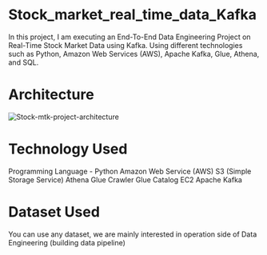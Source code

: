 # Stock_market_real_time_data_Kafka
In this project, I am executing an End-To-End Data Engineering Project on Real-Time Stock Market Data using Kafka.  Using different technologies such as Python, Amazon Web Services (AWS), Apache Kafka, Glue, Athena, and SQL.

# Architecture
![Stock-mtk-project-architecture](https://github.com/user-attachments/assets/5c8b6c70-74bb-446e-adc4-ca424b799c71)

# Technology Used
Programming Language - Python
Amazon Web Service (AWS)
S3 (Simple Storage Service)
Athena
Glue Crawler
Glue Catalog
EC2
Apache Kafka

# Dataset Used
You can use any dataset, we are mainly interested in operation side of Data Engineering (building data pipeline)
